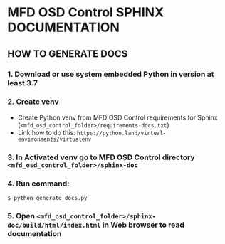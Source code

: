 # MFD OSD Control SPHINX DOCUMENTATION

## HOW TO GENERATE DOCS
### 1. Download or use system embedded Python in version at least 3.7
### 2. Create venv
- Create Python venv from MFD OSD Control requirements for Sphinx (`<mfd_osd_control_folder>/requirements-docs.txt`) 
- Link how to do this: `https://python.land/virtual-environments/virtualenv`
### 3. In Activated venv go to MFD OSD Control directory `<mfd_osd_control_folder>/sphinx-doc`
### 4. Run command:
```shell
$ python generate_docs.py
```
### 5. Open `<mfd_osd_control_folder>/sphinx-doc/build/html/index.html` in Web browser to read documentation
